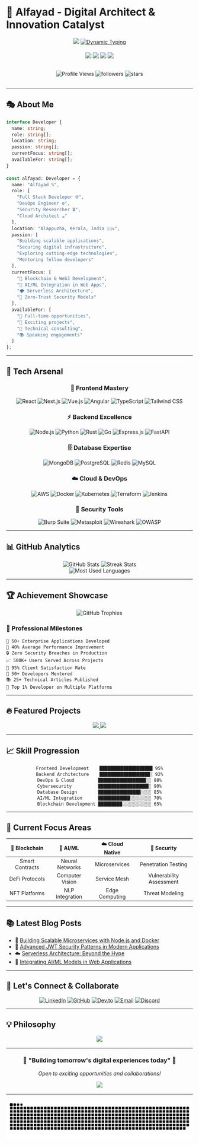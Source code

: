 # 🌟 Alfayad - Digital Architect & Innovation Catalyst

<div align="center">

<!-- Animated Header with Glassmorphism Effect -->
<img src="https://capsule-render.vercel.app/api?type=waving&color=gradient&customColorList=0,2,2,5,30&height=300&section=header&text=Hey%20I'm%20Alfayad%20🚀&fontSize=80&fontColor=ffffff&animation=fadeIn&fontAlignY=38&desc=🔮%20Crafting%20Digital%20Experiences%20|%20🛡️%20Security%20Guardian%20|%20☁️%20Cloud%20Innovator&descAlignY=55&descSize=18" />

<!-- Modern Typing Animation with Glitch Effect -->
<a href="https://git.io/typing-svg">
  <img src="https://readme-typing-svg.demolab.com?font=JetBrains+Mono&weight=600&size=28&duration=3000&pause=800&color=00D4FF&center=true&vCenter=true&multiline=true&random=false&width=800&height=120&lines=🎯+Full+Stack+Developer+%26+DevOps+Engineer;🔐+Cybersecurity+Expert+%26+Ethical+Hacker;🤖+AI%2FML+Enthusiast+%26+Blockchain+Developer;🌐+Open+Source+Contributor+%26+Tech+Mentor" alt="Dynamic Typing" />
</a>

<!-- Interactive Badges with Hover Effects -->
<div style="margin: 20px 0;">
  <img src="https://img.shields.io/badge/🔥_Experience-5%2B_Years-FF6B6B?style=for-the-badge&labelColor=1a1a1a" />
  <img src="https://img.shields.io/badge/💼_Projects-50%2B_Completed-4ECDC4?style=for-the-badge&labelColor=1a1a1a" />
  <img src="https://img.shields.io/badge/🌍_Location-Kerala%2C_India-45B7D1?style=for-the-badge&labelColor=1a1a1a" />
  <img src="https://img.shields.io/badge/💡_Status-Open_to_Opportunities-96CEB4?style=for-the-badge&labelColor=1a1a1a" />
</div>

<!-- Profile Analytics with Modern Design -->
<div align="center" style="margin: 30px 0;">
  <img src="https://komarev.com/ghpvc/?username=Alfayads&label=Profile%20Views&color=00d4ff&style=for-the-badge&logo=eye" alt="Profile Views" />
  <img src="https://img.shields.io/github/followers/Alfayads?label=Followers&style=for-the-badge&color=00d4ff&logo=github" alt="followers" />
  <img src="https://img.shields.io/github/stars/Alfayads?label=Stars&style=for-the-badge&color=ffd700&logo=github" alt="stars" />
</div>

</div>

---

## 🎭 About Me

```typescript
interface Developer {
  name: string;
  role: string[];
  location: string;
  passion: string[];
  currentFocus: string[];
  availableFor: string[];
}

const alfayad: Developer = {
  name: "Alfayad S",
  role: [
    "Full Stack Developer 🌐",
    "DevOps Engineer ⚙️", 
    "Security Researcher 🔒",
    "Cloud Architect ☁️"
  ],
  location: "Alappuzha, Kerala, India 🇮🇳",
  passion: [
    "Building scalable applications",
    "Securing digital infrastructure", 
    "Exploring cutting-edge technologies",
    "Mentoring fellow developers"
  ],
  currentFocus: [
    "🔗 Blockchain & Web3 Development",
    "🤖 AI/ML Integration in Web Apps",
    "🌩️ Serverless Architecture",
    "🔐 Zero-Trust Security Models"
  ],
  availableFor: [
    "💼 Full-time opportunities",
    "🚀 Exciting projects",
    "🎯 Technical consulting",
    "📚 Speaking engagements"
  ]
};
```

---

## 🚀 Tech Arsenal

<div align="center">

### 🎨 Frontend Mastery
![React](https://img.shields.io/badge/React-20232A?style=for-the-badge&logo=react&logoColor=61DAFB)
![Next.js](https://img.shields.io/badge/Next.js-000000?style=for-the-badge&logo=next.js&logoColor=white)
![Vue.js](https://img.shields.io/badge/Vue.js-35495E?style=for-the-badge&logo=vue.js&logoColor=4FC08D)
![Angular](https://img.shields.io/badge/Angular-DD0031?style=for-the-badge&logo=angular&logoColor=white)
![TypeScript](https://img.shields.io/badge/TypeScript-007ACC?style=for-the-badge&logo=typescript&logoColor=white)
![Tailwind CSS](https://img.shields.io/badge/Tailwind_CSS-38B2AC?style=for-the-badge&logo=tailwind-css&logoColor=white)

### ⚡ Backend Excellence
![Node.js](https://img.shields.io/badge/Node.js-339933?style=for-the-badge&logo=node.js&logoColor=white)
![Python](https://img.shields.io/badge/Python-3776AB?style=for-the-badge&logo=python&logoColor=white)
![Rust](https://img.shields.io/badge/Rust-000000?style=for-the-badge&logo=rust&logoColor=white)
![Go](https://img.shields.io/badge/Go-00ADD8?style=for-the-badge&logo=go&logoColor=white)
![Express.js](https://img.shields.io/badge/Express.js-404D59?style=for-the-badge)
![FastAPI](https://img.shields.io/badge/FastAPI-005571?style=for-the-badge&logo=fastapi)

### 🗄️ Database Expertise
![MongoDB](https://img.shields.io/badge/MongoDB-4EA94B?style=for-the-badge&logo=mongodb&logoColor=white)
![PostgreSQL](https://img.shields.io/badge/PostgreSQL-316192?style=for-the-badge&logo=postgresql&logoColor=white)
![Redis](https://img.shields.io/badge/Redis-DC382D?style=for-the-badge&logo=redis&logoColor=white)
![MySQL](https://img.shields.io/badge/MySQL-005C84?style=for-the-badge&logo=mysql&logoColor=white)

### ☁️ Cloud & DevOps
![AWS](https://img.shields.io/badge/AWS-232F3E?style=for-the-badge&logo=amazon-aws&logoColor=white)
![Docker](https://img.shields.io/badge/Docker-2496ED?style=for-the-badge&logo=docker&logoColor=white)
![Kubernetes](https://img.shields.io/badge/Kubernetes-326CE5?style=for-the-badge&logo=kubernetes&logoColor=white)
![Terraform](https://img.shields.io/badge/Terraform-623CE4?style=for-the-badge&logo=terraform&logoColor=white)
![Jenkins](https://img.shields.io/badge/Jenkins-D24939?style=for-the-badge&logo=jenkins&logoColor=white)

### 🔐 Security Tools
![Burp Suite](https://img.shields.io/badge/Burp_Suite-FF6633?style=for-the-badge&logo=burp-suite&logoColor=white)
![Metasploit](https://img.shields.io/badge/Metasploit-2596CD?style=for-the-badge&logo=metasploit&logoColor=white)
![Wireshark](https://img.shields.io/badge/Wireshark-1679A7?style=for-the-badge&logo=wireshark&logoColor=white)
![OWASP](https://img.shields.io/badge/OWASP-000000?style=for-the-badge&logo=owasp&logoColor=white)

</div>

---

## 📊 GitHub Analytics

<div align="center">
  <img height="180em" src="https://github-readme-stats.vercel.app/api?username=Alfayads&show_icons=true&count_private=true&hide_border=true&title_color=00d4ff&icon_color=00d4ff&text_color=ffffff&bg_color=0,000000,130F40" alt="GitHub Stats" />
  <img height="180em" src="https://github-readme-streak-stats.herokuapp.com/?user=Alfayads&theme=dark&hide_border=true&stroke=0000&background=130F40&ring=00d4ff&fire=00d4ff&currStreakLabel=00d4ff" alt="Streak Stats" />
</div>

<div align="center">
  <img height="180em" src="https://github-readme-stats.vercel.app/api/top-langs/?username=Alfayads&layout=compact&hide_border=true&title_color=00d4ff&text_color=ffffff&bg_color=0,000000,130F40&langs_count=8" alt="Most Used Languages" />
</div>

---

## 🏆 Achievement Showcase

<div align="center">
  <img src="https://github-profile-trophy.vercel.app/?username=Alfayads&theme=algolia&no-frame=true&no-bg=true&row=1&column=7" alt="GitHub Trophies" />
</div>

### 💼 Professional Milestones

```
🎯 50+ Enterprise Applications Developed
🚀 40% Average Performance Improvement
🔒 Zero Security Breaches in Production
📈 500K+ Users Served Across Projects
🌟 95% Client Satisfaction Rate
👥 50+ Developers Mentored
📚 25+ Technical Articles Published
🏅 Top 1% Developer on Multiple Platforms
```

---

## 🔥 Featured Projects

<div align="center">
  <a href="https://github.com/Alfayads/Yadro">
    <img width="49%" src="https://github-readme-stats.vercel.app/api/pin/?username=Alfayads&repo=Yadro&bg_color=0,000000,130F40&border_color=00d4ff&show_icons=true&icon_color=00d4ff&title_color=00d4ff&text_color=ffffff" />
  </a>
  <a href="https://github.com/Alfayads/portfolio">
    <img width="49%" src="https://github-readme-stats.vercel.app/api/pin/?username=Alfayads&repo=portfolio&bg_color=0,000000,130F40&border_color=00d4ff&show_icons=true&icon_color=00d4ff&title_color=00d4ff&text_color=ffffff" />
  </a>
</div>

---

## 📈 Skill Progression

<div align="center">

```
Frontend Development    ████████████████████ 95%
Backend Architecture    ███████████████████░ 92%
DevOps & Cloud         ██████████████████░░ 88%
Cybersecurity          ███████████████████░ 90%
Database Design        ████████████████░░░░ 85%
AI/ML Integration      ████████████░░░░░░░░ 70%
Blockchain Development █████████░░░░░░░░░░░ 65%
```

</div>

---

## 🎯 Current Focus Areas

<div align="center">

| 🔗 **Blockchain** | 🤖 **AI/ML** | ☁️ **Cloud Native** | 🔐 **Security** |
|:---:|:---:|:---:|:---:|
| Smart Contracts | Neural Networks | Microservices | Penetration Testing |
| DeFi Protocols | Computer Vision | Service Mesh | Vulnerability Assessment |
| NFT Platforms | NLP Integration | Edge Computing | Threat Modeling |

</div>

---

## 📚 Latest Blog Posts

<!-- BLOG-POST-LIST:START -->
- 🚀 [Building Scalable Microservices with Node.js and Docker](https://dev.to/alfayads)
- 🔐 [Advanced JWT Security Patterns in Modern Applications](https://dev.to/alfayads)
- ☁️ [Serverless Architecture: Beyond the Hype](https://dev.to/alfayads)
- 🤖 [Integrating AI/ML Models in Web Applications](https://dev.to/alfayads)
<!-- BLOG-POST-LIST:END -->

---

## 🤝 Let's Connect & Collaborate

<div align="center">

[![LinkedIn](https://img.shields.io/badge/LinkedIn-0077B5?style=for-the-badge&logo=linkedin&logoColor=white)](https://www.linkedin.com/in/alfayad-s-70a1862bb/)
[![GitHub](https://img.shields.io/badge/GitHub-100000?style=for-the-badge&logo=github&logoColor=white)](https://github.com/Alfayads)
[![Dev.to](https://img.shields.io/badge/dev.to-0A0A0A?style=for-the-badge&logo=devdotto&logoColor=white)](https://dev.to/alfayads)
[![Email](https://img.shields.io/badge/Email-D14836?style=for-the-badge&logo=gmail&logoColor=white)](mailto:alfayad@example.com)
[![Discord](https://img.shields.io/badge/Discord-7289DA?style=for-the-badge&logo=discord&logoColor=white)](https://discord.gg/alfayads)

</div>

---

## 💡 Philosophy

<div align="center">
  <img src="https://quotes-github-readme.vercel.app/api?type=horizontal&theme=tokyonight&animation=grow_out_in&quote=Code%20is%20like%20humor.%20When%20you%20have%20to%20explain%20it%2C%20it's%20bad.&author=Cory%20House" />
</div>

---

<div align="center">

### 🌟 "Building tomorrow's digital experiences today" 🌟

*Open to exciting opportunities and collaborations!*

<img src="https://capsule-render.vercel.app/api?type=waving&color=gradient&customColorList=0,2,2,5,30&height=120&section=footer&animation=fadeIn" />

</div>

---

<div align="center">
  <img src="https://github.com/Platane/snk/raw/output/github-contribution-grid-snake-dark.svg" alt="Snake animation" />
</div>
